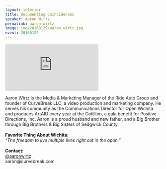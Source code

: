 ```yaml
---
layout: interior
title: Documenting Coincidences
speaker: Aaron Wirtz
permalink: aaron-wirtz
image: img/20160129/aaron_wirtz.jpg
event: 20160129
---
```


<div class='embed-container'><iframe src='https://www.youtube.com/embed/jwaV0cQAX-0' frameborder='0' allowfullscreen></iframe></div>

<section class="bg-dark" id="events">
  <div class="container text-center">
    <div class="col-lg-6 col-sm-8 col-lg-offset-3 col-sm-offset-2">
      <p>
        Aaron Wirtz is the Media & Marketing Manager of the Ride Auto Group and founder of CurveBreak LLC, a video production and marketing company. He serves his community as the Communications Director for Open Wichita and produces ArtAID every year at the Cotillion, a gala benefit for Positive Directions, Inc. Aaron is a proud husband and new father, and a Big Brother through Big Brothers & Big Sisters of Sedgwick County.<br><br><strong>Favorite Thing About Wichita:</strong><br><i>“The freedom to live multiple lives right out in the open.”</i><br><br><strong>Contact:</strong><br><a href="https://twitter.com/aaronwirtz" target="_blank">@aaronwirtz</a><br>aaron@curvebreak.com
      </p>
    </div>
  </div>
</section>